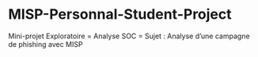 # MISP-Personnal-Student-Project
 Mini-projet Exploratoire  = Analyse SOC =    Sujet : Analyse d’une campagne de phishing avec MISP
